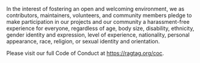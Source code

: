 In the interest of fostering an open and welcoming environment, we as contributors, maintainers, volunteers, and community members pledge to make participation in our projects and our community a harassment-free experience for everyone, regardless of age, body size, disability, ethnicity, gender identity and expression, level of experience, nationality, personal appearance, race, religion, or sexual identity and orientation.

Please visit our full Code of Conduct at https://ragtag.org/coc.
